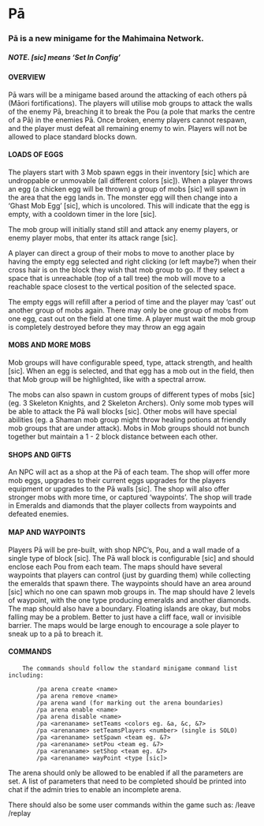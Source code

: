 # Pā
### Pā is a new minigame for the Mahimaina Network.

##### **NOTE. [sic] means ‘Set In Config’**

#### OVERVIEW
Pā wars will be a minigame based around the attacking of each others pā (Māori fortifications). The players will utilise mob groups to attack the walls of the enemy Pā, breaching it to break the Pou (a pole that marks the centre of a Pā) in the enemies Pā. Once broken, enemy players cannot respawn, and the player must defeat all remaining enemy to win. Players will not be allowed to place standard blocks down. 

#### LOADS OF EGGS
The players start with 3 Mob spawn eggs in their inventory [sic] which are undroppable or unmovable (all different colors [sic]). When a player throws an egg (a chicken egg will be thrown) a group of mobs [sic] will spawn in the area that the egg lands in. The monster egg will then change into a ‘Ghast Mob Egg’ [sic], which is uncolored. This will indicate that the egg is empty, with a cooldown timer in the lore [sic].

The mob group will initially stand still and attack any enemy players, or enemy player mobs, that enter its attack range [sic]. 

A player can direct a group of their mobs to move to another place by having the empty egg selected and right clicking (or left maybe?) when their cross hair is on the block they wish that mob group to go. If they select a space that is unreachable (top of a tall tree) the mob will move to a reachable space closest to the vertical position of the selected space. 

The empty eggs will refill after a period of time and the player may ‘cast’ out another group of mobs again. There may only be one group of mobs from one egg, cast out on the field at one time. A player must wait the mob group is completely destroyed before they may throw an egg again 

#### MOBS AND MORE MOBS
Mob groups will have configurable speed, type, attack strength, and health [sic]. When an egg is selected, and that egg has a mob out in the field, then that Mob group will be highlighted, like with a spectral arrow.

The mobs can also spawn in custom groups of different types of mobs [sic] (eg. 3 Skeleton Knights, and 2 Skeleton Archers). 
Only some mob types will be able to attack the Pā wall blocks [sic]. Other mobs will have special abilities (eg. a Shaman mob group might throw healing potions at friendly mob groups that are under attack). Mobs in Mob groups should not bunch together but maintain a 1 - 2 block distance between each other.

#### SHOPS AND GIFTS
An NPC will act as a shop at the Pā of each team. The shop will offer more mob eggs, upgrades to their current eggs upgrades for the players equipment or upgrades to the Pā walls [sic]. The shop will also offer stronger mobs with more time, or captured ‘waypoints’. The shop will trade in Emeralds and diamonds that the player collects from waypoints and defeated enemies.

#### MAP AND WAYPOINTS
Players Pā will be pre-built, with shop NPC’s, Pou, and a wall made of a single type of block [sic]. The Pā wall block is configurable [sic] and should enclose each Pou from each team. The maps should have several waypoints that players can control (just by guarding them) while collecting the emeralds that spawn there. The waypoints should have an area around [sic] which no one can spawn mob groups in. The map should have 2 levels of waypoint, with the one type producing emeralds and another diamonds. The map should also have a boundary. Floating islands are okay, but mobs falling may be a problem. Better to just have a cliff face, wall or invisible barrier. The maps would be large enough to encourage a sole player to sneak up to a pā to breach it. 

#### COMMANDS
		The commands should follow the standard minigame command list including:
                
			/pa arena create <name>
			/pa arena remove <name>
			/pa arena wand (for marking out the arena boundaries)
			/pa arena enable <name>
			/pa arena disable <name>
			/pa <arenaname> setTeams <colors eg. &a, &c, &7>
			/pa <arenaname> setTeamsPlayers <number> (single is SOLO)
			/pa <arenaname> setSpawn <team eg. &7>
			/pa <arenaname> setPou <team eg. &7>
			/pa <arenaname> setShop <team eg. &7>
			/pa <arenaname> wayPoint <type [sic]>

The arena should only be allowed to be enabled if all the parameters are set. A list of parameters that need to be completed should be printed into chat if the admin tries to enable an incomplete arena.

There should also be some user commands within the game such as:
			/leave
			/replay	
